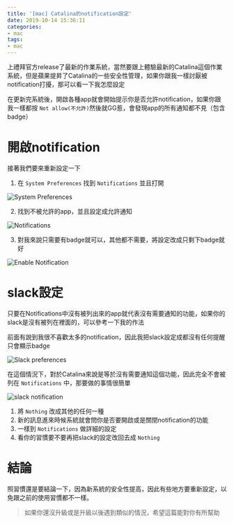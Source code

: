 ```yaml
---
title: '[mac] Catalina的notification設定'
date: 2019-10-14 15:36:11
categories:
- mac
tags:
- mac
---
```


上禮拜官方release了最新的作業系統，當然要跟上體驗最新的Catalina這個作業系統，但是蘋果提昇了Catalina的一些安全性管理，如果你跟我一樣討厭被notification打擾，那可以看一下我怎麼設定

<!-- more -->

在更新完系統後，開啟各種app就會開始提示你是否允許notification，如果你跟我一樣都按 `Not allow(不允許)`然後就GG惹，會發現app的所有通知都不見（包含badge）

# 開啟notification

接著我們要來重新設定一下

1. 在 `System Preferences` 找到 `Notifications` 並且打開

![System Preferences](system_preferences.png)

2. 找到不被允許的app，並且設定成允許通知

![Notifications](notifications.png)

3. 對我來說只需要有badge就可以，其他都不需要，將設定改成只剩下badge就好

![Enable Notification](enable_notification.png)

# slack設定

只要在Notifications中沒有被列出來的app就代表沒有需要通知的功能，如果你的slack是沒有被列在裡面的，可以參考一下我的作法

前面有說到我很不喜歡太多的notification，因此我把slack設定成都沒有任何提醒只會顯示badge

![Slack preferences](slack_preferences.png)

在這個情況下，對於Catalina來說是等於沒有需要通知這個功能，因此完全不會被列在 `Notifications` 中，那要做的事情很簡單

![slack notification](slack_notification.png)

1. 將 `Nothing` 改成其他的任何一種
2. 新的訊息進來時候系統就會問你是否要開啟或是關閉notification的功能
3. 一樣到 `Notifications` 做詳細的設定
4. 看你的習慣要不要再把slack的設定改回去成 `Nothing`

# 結論

照習慣還是要結論一下，因為新系統的安全性提高，因此有些地方要重新設定，以免跟之前的使用習慣都不一樣。

>  如果你還沒升級或是升級以後遇到類似的情況，希望這篇能對你有所幫助